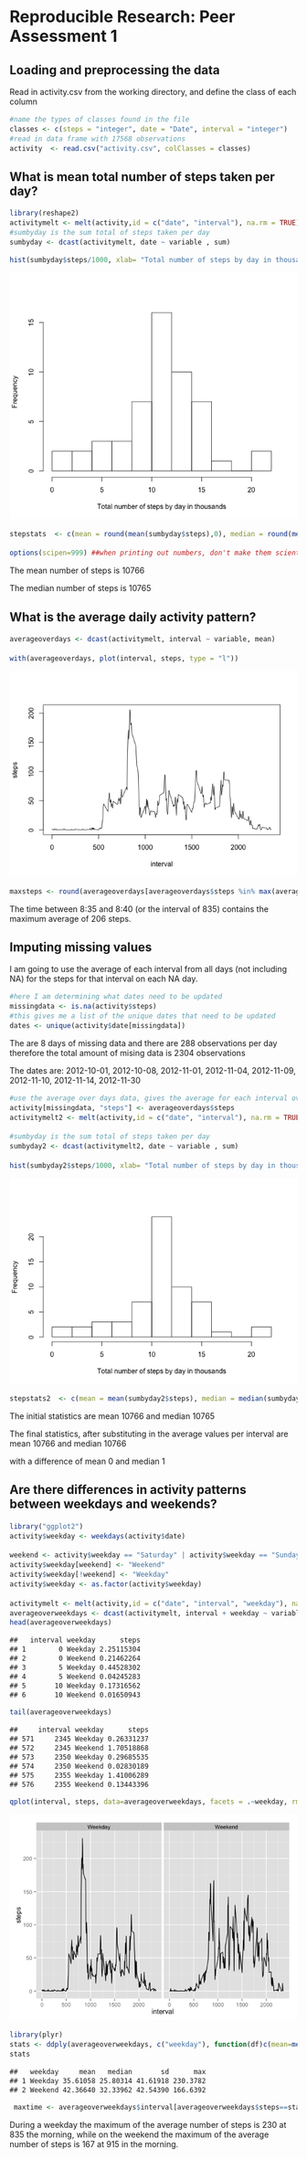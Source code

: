 # Reproducible Research: Peer Assessment 1


## Loading and preprocessing the data

Read in activity.csv from the working directory, and define the class of each column


```r
#name the types of classes found in the file 
classes <- c(steps = "integer", date = "Date", interval = "integer")
#read in data frame with 17568 observations
activity  <- read.csv("activity.csv", colClasses = classes)
```


## What is mean total number of steps taken per day?


```r
library(reshape2)
activitymelt <- melt(activity,id = c("date", "interval"), na.rm = TRUE)
#sumbyday is the sum total of steps taken per day
sumbyday <- dcast(activitymelt, date ~ variable , sum)
```


```r
hist(sumbyday$steps/1000, xlab= "Total number of steps by day in thousands", main = NULL, breaks = 15)
```

![](./PA1_template_files/figure-html/unnamed-chunk-3-1.png) 


```r
stepstats  <- c(mean = round(mean(sumbyday$steps),0), median = round(median(sumbyday$steps),0))

options(scipen=999) ##when printing out numbers, don't make them scientific notation
```
The mean number of steps is 10766

The median number of steps is 10765


## What is the average daily activity pattern?

```r
averageoverdays <- dcast(activitymelt, interval ~ variable, mean)

with(averageoverdays, plot(interval, steps, type = "l"))
```

![](./PA1_template_files/figure-html/averagingtheintervals-1.png) 

```r
maxsteps <- round(averageoverdays[averageoverdays$steps %in% max(averageoverdays$steps),],0)
```
The time between 8:35 and 8:40 (or the interval of 835) contains the maximum average of 206 steps.

## Imputing missing values
I am going to use the average of each interval from all days (not including NA) for the steps
for that interval on each NA day.

```r
#here I am determining what dates need to be updated
missingdata <- is.na(activity$steps)
#this gives me a list of the unique dates that need to be updated
dates <- unique(activity$date[missingdata])
```

The are 8 days of missing data and there are 288 observations per day
therefore the total amount of mising data is 2304 observations 

The dates are: 2012-10-01, 2012-10-08, 2012-11-01, 2012-11-04, 2012-11-09, 2012-11-10, 2012-11-14, 2012-11-30


```r
#use the average over days data, gives the average for each interval over all the days, excluding NA data
activity[missingdata, "steps"] <- averageoverdays$steps
activitymelt2 <- melt(activity,id = c("date", "interval"), na.rm = TRUE)

#sumbyday is the sum total of steps taken per day
sumbyday2 <- dcast(activitymelt2, date ~ variable , sum)

hist(sumbyday2$steps/1000, xlab= "Total number of steps by day in thousands", main = NULL, breaks = 15)
```

![](./PA1_template_files/figure-html/unnamed-chunk-6-1.png) 

```r
stepstats2  <- c(mean = mean(sumbyday2$steps), median = median(sumbyday2$steps))
```
The initial statistics are mean 10766 and median 10765

The final statistics, after substituting in the average values per interval are mean 10766 and median 10766

with a difference of mean 0 and median 1


## Are there differences in activity patterns between weekdays and weekends?

```r
library("ggplot2")
activity$weekday <- weekdays(activity$date)

weekend <- activity$weekday == "Saturday" | activity$weekday == "Sunday"
activity$weekday[weekend] <- "Weekend"
activity$weekday[!weekend] <- "Weekday"
activity$weekday <- as.factor(activity$weekday)

activitymelt <- melt(activity,id = c("date", "interval", "weekday"), na.rm = TRUE)
averageoverweekdays <- dcast(activitymelt, interval + weekday ~ variable, mean)
head(averageoverweekdays)
```

```
##   interval weekday      steps
## 1        0 Weekday 2.25115304
## 2        0 Weekend 0.21462264
## 3        5 Weekday 0.44528302
## 4        5 Weekend 0.04245283
## 5       10 Weekday 0.17316562
## 6       10 Weekend 0.01650943
```

```r
tail(averageoverweekdays)
```

```
##     interval weekday      steps
## 571     2345 Weekday 0.26331237
## 572     2345 Weekend 1.70518868
## 573     2350 Weekday 0.29685535
## 574     2350 Weekend 0.02830189
## 575     2355 Weekday 1.41006289
## 576     2355 Weekend 0.13443396
```

```r
qplot(interval, steps, data=averageoverweekdays, facets = .~weekday, rm.na = TRUE, geom = "line")
```

![](./PA1_template_files/figure-html/unnamed-chunk-7-1.png) 

```r
library(plyr)
stats <- ddply(averageoverweekdays, c("weekday"), function(df)c(mean=mean(df$steps),median=median(df$steps),sd=sd(df$steps),max=max(df$steps)))
stats
```

```
##   weekday     mean   median       sd      max
## 1 Weekday 35.61058 25.80314 41.61918 230.3782
## 2 Weekend 42.36640 32.33962 42.54390 166.6392
```

```r
 maxtime <- averageoverweekdays$interval[averageoverweekdays$steps==stats$max]
```
During a weekday the maximum of the average number of steps is 230 at 835 the morning, while on the weekend the maximum of the average number of steps is 167 at 915 in the morning.
